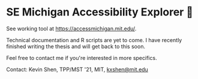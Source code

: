 # SE Michigan Accessibility Explorer 🚌
See working tool at https://accessmichigan.mit.edu/. 

Technical documentation and R scripts are yet to come. I have recently finished writing the thesis and will get back to this soon.

Feel free to contact me if you're interested in more specifics. 

Contact: Kevin Shen, TPP/MST '21, MIT, kxshen@mit.edu

